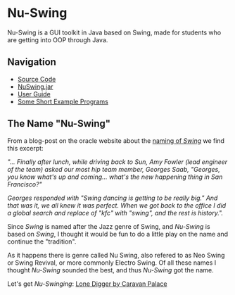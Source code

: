 # Nu-Swing
Nu-Swing is a GUI toolkit in Java based on Swing, made for students who are getting into OOP through Java.

## Navigation

* [Source Code](https://github.com/odinbi/Nu-Swing/tree/main/src)
* [NuSwing.jar](https://github.com/odinbi/Nu-Swing/tree/main/dist/lib)
* [User Guide](https://github.com/odinbi/Nu-Swing/blob/main/USERGUIDE.md)
* [Some Short Example Programs](https://github.com/odinbi/Nu-Swing/tree/main/examples/programs)

## The Name "Nu-Swing"

From a blog-post on the oracle website about the [naming of *Swing*](https://blogs.oracle.com/thejavatutorials/why-is-swing-called-swing) we find this excerpt:

*"... Finally after lunch, while driving back to Sun, Amy Fowler (lead engineer of the team) asked our most hip team member, Georges Saab, "Georges, you know what's up and coming... what's the new happening thing in San Francisco?"*

*Georges responded with "Swing dancing is getting to be really big." And that was it, we all knew it was perfect. When we got back to the office I did a global search and replace of "kfc" with "swing", and the rest is history.".*

Since *Swing* is named after the Jazz genre of Swing, and *Nu-Swing* is based on *Swing*, I thought it would be fun to do a little play on the name and continue the "tradition". 

As it happens there is genre called Nu Swing, also refered to as Neo Swing or Swing Revival, or more commonly Electro Swing. Of all these names I thought *Nu-Swing* sounded the best, and thus *Nu-Swing* got the name.

Let's get *Nu-Swinging*: [Lone Digger by Caravan Palace](https://youtu.be/UbQgXeY_zi4)
